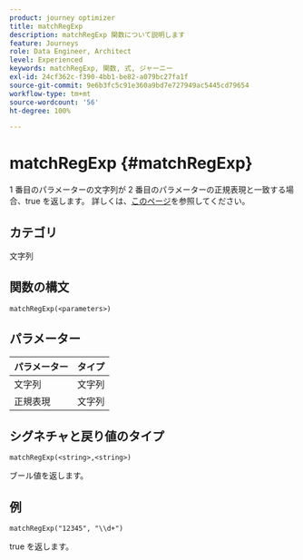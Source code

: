 ```yaml
---
product: journey optimizer
title: matchRegExp
description: matchRegExp 関数について説明します
feature: Journeys
role: Data Engineer, Architect
level: Experienced
keywords: matchRegExp, 関数, 式, ジャーニー
exl-id: 24cf362c-f390-4bb1-be82-a079bc27fa1f
source-git-commit: 9e6b3fc5c91e360a9bd7e727949ac5445cd79654
workflow-type: tm+mt
source-wordcount: '56'
ht-degree: 100%

---
```


# matchRegExp {#matchRegExp}

1 番目のパラメーターの文字列が 2 番目のパラメーターの正規表現と一致する場合、true を返します。 詳しくは、[このページ](https://docs.oracle.com/javase/7/docs/api/java/util/regex/Pattern.html)を参照してください。

## カテゴリ

文字列

## 関数の構文

`matchRegExp(<parameters>)`

## パラメーター

| パラメーター | タイプ |
|--- |--- |
| 文字列 | 文字列 |
| 正規表現 | 文字列 |

## シグネチャと戻り値のタイプ

`matchRegExp(<string>,<string>)`

ブール値を返します。

## 例

`matchRegExp("12345", "\\d+")`

true を返します。
